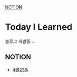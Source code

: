 [NOTION](https://github.com/hanyellding/TIL/tree/main/NOTION)
# Today I Learned
블로그 개발중...

## NOTION
* [4월23일](https://github.com/hanyellding/TIL/tree/main/NOTION)
